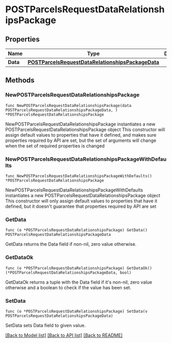 # POSTParcelsRequestDataRelationshipsPackage

## Properties

Name | Type | Description | Notes
------------ | ------------- | ------------- | -------------
**Data** | [**POSTParcelsRequestDataRelationshipsPackageData**](POSTParcelsRequestDataRelationshipsPackageData.md) |  | 

## Methods

### NewPOSTParcelsRequestDataRelationshipsPackage

`func NewPOSTParcelsRequestDataRelationshipsPackage(data POSTParcelsRequestDataRelationshipsPackageData, ) *POSTParcelsRequestDataRelationshipsPackage`

NewPOSTParcelsRequestDataRelationshipsPackage instantiates a new POSTParcelsRequestDataRelationshipsPackage object
This constructor will assign default values to properties that have it defined,
and makes sure properties required by API are set, but the set of arguments
will change when the set of required properties is changed

### NewPOSTParcelsRequestDataRelationshipsPackageWithDefaults

`func NewPOSTParcelsRequestDataRelationshipsPackageWithDefaults() *POSTParcelsRequestDataRelationshipsPackage`

NewPOSTParcelsRequestDataRelationshipsPackageWithDefaults instantiates a new POSTParcelsRequestDataRelationshipsPackage object
This constructor will only assign default values to properties that have it defined,
but it doesn't guarantee that properties required by API are set

### GetData

`func (o *POSTParcelsRequestDataRelationshipsPackage) GetData() POSTParcelsRequestDataRelationshipsPackageData`

GetData returns the Data field if non-nil, zero value otherwise.

### GetDataOk

`func (o *POSTParcelsRequestDataRelationshipsPackage) GetDataOk() (*POSTParcelsRequestDataRelationshipsPackageData, bool)`

GetDataOk returns a tuple with the Data field if it's non-nil, zero value otherwise
and a boolean to check if the value has been set.

### SetData

`func (o *POSTParcelsRequestDataRelationshipsPackage) SetData(v POSTParcelsRequestDataRelationshipsPackageData)`

SetData sets Data field to given value.



[[Back to Model list]](../README.md#documentation-for-models) [[Back to API list]](../README.md#documentation-for-api-endpoints) [[Back to README]](../README.md)



